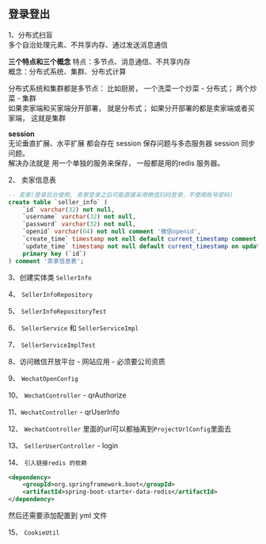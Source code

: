 ## 登录登出

1、分布式扫盲                         
多个自治处理元素、不共享内存、通过发送消息通信

**三个特点和三个概念**
特点：多节点、消息通信、不共享内存                       
概念：分布式系统、集群、分布式计算

分布式系统和集群都是多节点： 比如厨房， 一个洗菜一个炒菜 - 分布式； 两个炒菜 - 集群                          
如果卖家端和买家端分开部署， 就是分布式； 如果分开部署的都是卖家端或者买家端， 这就是集群                          

**session**                         
无论垂直扩展、水平扩展 都会存在 session 保存问题与多态服务器 session 同步问题。                   
解决办法就是 用一个单独的服务来保存， 一般都是用的redis 服务器。 

2、 卖家信息表                    
```sql
-- 卖家(登录后台使用, 卖家登录之后可能直接采用微信扫码登录，不使用账号密码)
create table `seller_info` (
    `id` varchar(32) not null,
    `username` varchar(32) not null,
    `password` varchar(32) not null,
    `openid` varchar(64) not null comment '微信openid',
    `create_time` timestamp not null default current_timestamp comment '创建时间',
    `update_time` timestamp not null default current_timestamp on update current_timestamp comment '修改时间',
    primary key (`id`)
) comment '卖家信息表';
``` 

3、创建实体类 `SellerInfo`

4、 `SellerInfoRepository`

5、 `SellerInfoRepositoryTest`

6、 `SellerService` 和 `SellerServiceImpl`

7、 `SellerServiceImplTest`

8、访问微信开放平台 - 网站应用 - 必须要公司资质

9、 `WechatOpenConfig`

10、 `WechatController` - qrAuthorize

11、`WechatController` - qrUserInfo

12、 `WechatController` 里面的url可以都抽离到`ProjectUrlConfig`里面去

13、 `SellerUserController` - login

14、 `引入链接redis 的依赖`
```xml
<dependency>
    <groupId>org.springframework.boot</groupId>
    <artifactId>spring-boot-starter-data-redis</artifactId>
</dependency>
```
然后还需要添加配置到 yml 文件

15、 `CookieUtil` 

